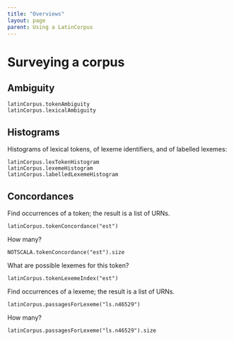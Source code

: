 ```yaml
---
title: "Overviews"
layout: page
parent: Using a LatinCorpus
---
```



# Surveying a corpus



## Ambiguity

```tut
latinCorpus.tokenAmbiguity
latinCorpus.lexicalAmbiguity
```

## Histograms

Histograms of lexical tokens, of lexeme identifiers, and of labelled lexemes:

```NOTSCALA
latinCorpus.lexTokenHistogram
latinCorpus.lexemeHistogram
latinCorpus.labelledLexemeHistogram
```

## Concordances

Find occurrences of a token; the result is a list of URNs.



```NOTSCALA
latinCorpus.tokenConcordance("est")
```

How many?

```tut
NOTSCALA.tokenConcordance("est").size
```

What are possible lexemes for this token?

```NOTSCALA
latinCorpus.tokenLexemeIndex("est")
```

Find occurrences of a lexeme; the result is a list of URNs.

```NOTSCALA
latinCorpus.passagesForLexeme("ls.n46529")
```

How many?

```NOTSCALA
latinCorpus.passagesForLexeme("ls.n46529").size
```
